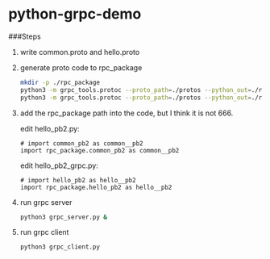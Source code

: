 # python-grpc-demo
###Steps
1. write common.proto and hello.proto

2. generate proto code to rpc_package
    ```bash
    mkdir -p ./rpc_package
    python3 -m grpc_tools.protoc --proto_path=./protos --python_out=./rpc_package ./protos/common.proto
    python3 -m grpc_tools.protoc --proto_path=./protos --python_out=./rpc_package --grpc_python_out=./rpc_package ./protos/hello.proto
    ```

3. add the rpc_package path into the code, but I think it is not 666.

   edit hello_pb2.py: 

   ```pyt
   # import common_pb2 as common__pb2
   import rpc_package.common_pb2 as common__pb2
   ```

   edit hello_pb2_grpc.py: 

   ```pyt
   # import hello_pb2 as hello__pb2
   import rpc_package.hello_pb2 as hello__pb2
   ```

4. run grpc server 
    ```bash
    python3 grpc_server.py &
    ```

5. run grpc client
    ```bash
    python3 grpc_client.py
    ```

